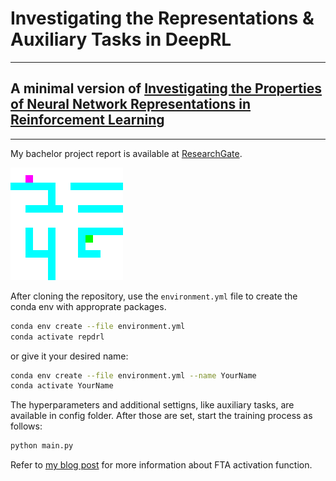 # Investigating the Representations & Auxiliary Tasks in DeepRL
----
## A minimal version of [Investigating the Properties of Neural Network Representations in Reinforcement Learning](https://arxiv.org/abs/2203.15955)
----

My bachelor project report is available at [ResearchGate](https://www.researchgate.net/publication/373818471_Investigating_Representations_and_Auxiliary_Tasks_in_DeepRL).

![](out.gif)

After cloning the repository, use the `environment.yml` file to create the conda env with approprate packages.

```bash
conda env create --file environment.yml
conda activate repdrl
```

or give it your desired name:

```bash
conda env create --file environment.yml --name YourName
conda activate YourName
```

The hyperparameters and additional settigns, like auxiliary tasks, are available in config folder. After those are set, start the training process as follows:

```bash
python main.py
```


Refer to [my blog post](https://arya-ebrahimi.github.io/posts/fuzzy-tiling-activations/) for more information about FTA activation function.
